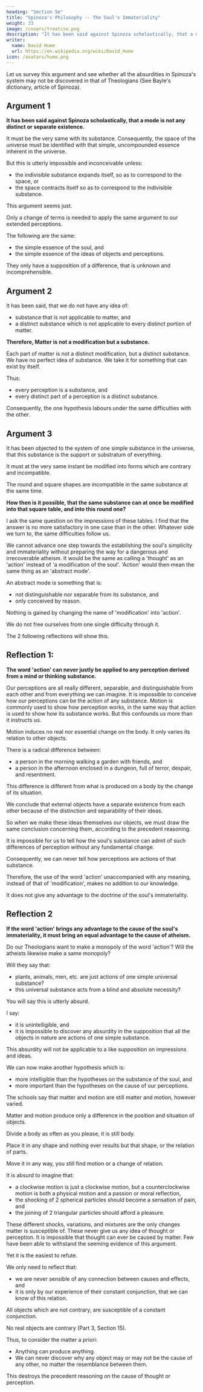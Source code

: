 ```yaml
---
heading: "Section 5e"
title: "Spinoza's Philosophy -- The Soul's Immateriality"
weight: 33
image: /covers/treatise.png
description: "It has been said against Spinoza scholastically, that a mode is not any distinct or separate existence"
writer:
  name: David Hume
  url: https://en.wikipedia.org/wiki/David_Hume
icon: /avatars/hume.png
---
```




Let us survey this argument and see whether all the absurdities in Spinoza's system may not be discovered in that of Theologians (See Bayle's dictionary, article of Spinoza).

## Argument 1

**It has been said against Spinoza scholastically, that a mode is not any distinct or separate existence.**

It must be the very same with its substance.
Consequently, the space of the universe must be identified with that simple, uncompounded essence inherent in the universe.

But this is utterly impossible and inconceivable unless:
- the indivisible substance expands itself, so as to correspond to the space, or
- the space contracts itself so as to correspond to the indivisible substance.

This argument seems just.

Only a change of terms is needed to apply the same argument to our extended perceptions.

The following are the same:
- the simple essence of the soul, and
- the simple essence of the ideas of objects and perceptions.

They only have a supposition of a difference, that is unknown and incomprehensible.


## Argument 2

It has been said, that we do not have any idea of:
- substance that is not applicable to matter, and
- a distinct substance which is not applicable to every distinct portion of matter.

**Therefore, Matter is not a modification but a substance.**

Each part of matter is not a distinct modification, but a distinct substance.
We have no perfect idea of substance.
We take it for something that can exist by itself.

Thus:
- every perception is a substance, and
- every distinct part of a perception is a distinct substance.

Consequently, the one hypothesis labours under the same difficulties with the other.


## Argument 3

It has been objected to the system of one simple substance in the universe, that this substance is the support or substratum of everything.

It must at the very same instant be modified into forms which are contrary and incompatible.

The round and square shapes are incompatible in the same substance at the same time.

**How then is it possible, that the same substance can at once be modified into that square table, and into this round one?**

I ask the same question on the impressions of these tables.
I find that the answer is no more satisfactory in one case than in the other.
Whatever side we turn to, the same difficulties follow us.

We cannot advance one step towards the establishing the soul's simplicity and immateriality without preparing the way for a dangerous and irrecoverable atheism.
It would be the same as calling a 'thought' as an 'action' instead of 'a modification of the soul'.
'Action' would then mean the same thing as an 'abstract mode'.

An abstract mode is something that is:
- not distinguishable nor separable from its substance, and
- only conceived by reason.

Nothing is gained by changing the name of 'modification' into 'action'.

We do not free ourselves from one single difficulty through it.

The 2 following reflections will show this.


## Reflection 1: 

**The word 'action' can never justly be applied to any perception derived from a mind or thinking substance.**

Our perceptions are all really different, separable, and distinguishable from each other and from everything we can imagine.
It is impossible to conceive how our perceptions can be the action of any substance.
Motion is commonly used to show how perception works, in the same way that action is used to show how its substance works.
But this confounds us more than it instructs us.

Motion induces no real nor essential change on the body.
It only varies its relation to other objects.

There is a radical difference between:
- a person in the morning walking a garden with friends, and
- a person in the afternoon enclosed in a dungeon, full of terror, despair, and resentment.

This difference is different from what is produced on a body by the change of its situation.

We conclude that external objects have a separate existence from each other because of the distinction and separability of their ideas.

So when we make these ideas themselves our objects, we must draw the same conclusion concerning them, according to the precedent reasoning.

It is impossible for us to tell how the soul's substance can admit of such differences of perception without any fundamental change.

Consequently, we can never tell how perceptions are actions of that substance.

Therefore, the use of the word 'action' unaccompanied with any meaning, instead of that of 'modification', makes no addition to our knowledge.

It does not give any advantage to the doctrine of the soul's immateriality.


## Reflection 2

**If the word 'action' brings any advantage to the cause of the soul's immateriality, it must bring an equal advantage to the cause of atheism.**

Do our Theologians want to make a monopoly of the word 'action'?
Will the atheists likewise make a same monopoly?

Will they say that:
- plants, animals, men, etc. are just actions of one simple universal substance?
- this universal substance acts from a blind and absolute necessity?

You will say this is utterly absurd.

I say:
- it is unintelligible, and
- it is impossible to discover any absurdity in the supposition that all the objects in nature are actions of one simple substance.

This absurdity will not be applicable to a like supposition on impressions and ideas.

We can now make another hypothesis which is:
- more intelligible than the hypotheses on the substance of the soul, and
- more important than the hypotheses on the cause of our perceptions.

The schools say that matter and motion are still matter and motion, however varied.

Matter and motion produce only a difference in the position and situation of objects.

Divide a body as often as you please, it is still body.

Place it in any shape and nothing ever results but that shape, or the relation of parts.

Move it in any way, you still find motion or a change of relation.

It is absurd to imagine that:
- a clockwise motion is just a clockwise motion, but a counterclockwise motion is both a physical motion and a passion or moral reflection,
- the shocking of 2 spherical particles should become a sensation of pain, and
- the joining of 2 triangular particles should afford a pleasure.

These different shocks, variations, and mixtures are the only changes matter is susceptible of.
These never give us any idea of thought or perception.
It is impossible that thought can ever be caused by matter.
Few have been able to withstand the seeming evidence of this argument.

Yet it is the easiest to refute.

We only need to reflect that:
- we are never sensible of any connection between causes and effects, and
- it is only by our experience of their constant conjunction, that we can know of this relation.

All objects which are not contrary, are susceptible of a constant conjunction.

No real objects are contrary (Part 3, Section 15).

Thus, to consider the matter a priori:
- Anything can produce anything.
- We can never discover why any object may or may not be the cause of any other, no matter the resemblance between them.




This destroys the precedent reasoning on the cause of thought or perception.

